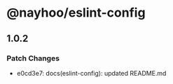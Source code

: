 # @nayhoo/eslint-config

## 1.0.2

### Patch Changes

- e0cd3e7: docs(eslint-config): updated README.md
